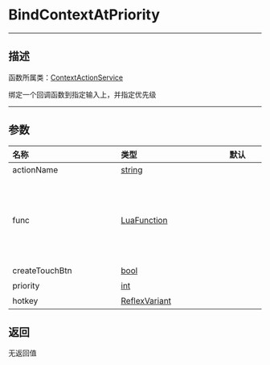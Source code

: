# BindContextAtPriority
-----------------------------------------------------------------------------------------
## 描述

函数所属类：[ContextActionService](/Api/Class/Input/ContextActionService.md)

绑定一个回调函数到指定输入上，并指定优先级

-----------------------------------------------------------------------------------------
## 参数

|<div style="width:200px">**名称**</div>|<div style="width:200px">**类型**</div>|<div style="width:200px">**默认**</div>|<div style="width:345px">**描述**</div>|
|:--------------------|:--------------------|:--------------------|:--------------------|
|actionName|[string](/Api/DataType/string.md)||自定义的名称，代表本次绑定|
|func|[LuaFunction](/Api/DataType/LuaFunction.md)||lua回调函数（三个参数1. `actionName`类型：[`string`](/Api/DataType/String.md)描述：最初传递给`BindAction` 的相同字符串;2.`state`类型：[`int`](/Api/DataType/Int.md)描述：当前事件的输入状态，等于[`UserInputState`](/Api/Enumerate/UserInput/UserInputState.md)中的值;3.`inputObj 类型：[`InputObject`](/Api/Class/Input/InputObject.md)描述：携带输入信息的对象）|
|createTouchBtn|[bool](/Api/DataType/Bool.md)||是否创建触摸按钮|
|priority|[int](/Api/DataType/int.md)||指定的优先级，数字越大优先级越高|
|hotkey|[ReflexVariant]()||快捷键|

## 返回

无返回值
